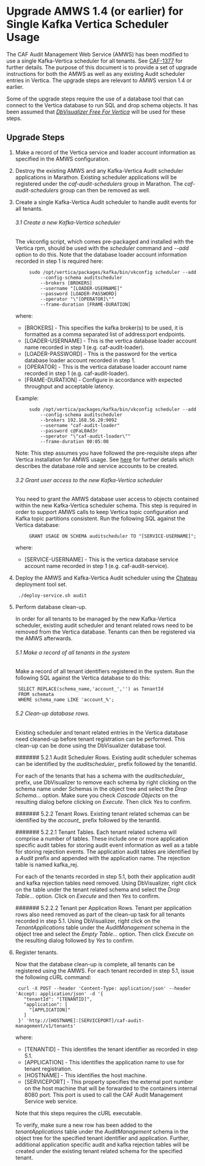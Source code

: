 # Upgrade AMWS 1.4 (or earlier) for Single Kafka Vertica Scheduler Usage

The CAF Audit Management Web Service (AMWS) has been modified to use a single Kafka-Vertica scheduler for all tenants. See [CAF-1377](https://jira.autonomy.com/browse/CAF-1377) for further details. The purpose of this document is to provide a set of upgrade instructions for both the AMWS as well as any existing Audit scheduler entries in Vertica. The upgrade steps are relevant to AMWS version 1.4 or earlier.

Some of the upgrade steps require the use of a database tool that can connect to the Vertica database to run SQL and drop schema objects. It has been assumed that *[DbVisualizer Free For Vertica](https://saas.hpe.com/marketplace/big-data/dbvisualizer-free-vertica)* will be used for these steps. 

## Upgrade Steps

1. Make a record of the Vertica service and loader account information as specified in the AMWS configuration.

2. Destroy the existing AMWS and any Kafka-Vertica Audit scheduler applications in Marathon. Existing scheduler applications will be registered under the *caf-audit-schedulers* group in Marathon. The *caf-audit-schedulers* group can then be removed as well.

3. Create a single Kafka-Vertica Audit scheduler to handle audit events for all tenants. 

	###### 3.1 Create a new Kafka-Vertica scheduler
	The vkconfig script, which comes pre-packaged and installed with the Vertica rpm, should be used with the *scheduler* command and *--add* option to do this. Note that the database loader account information recorded in step 1 is required here:

			sudo /opt/vertica/packages/kafka/bin/vkconfig scheduler --add 
				--config-schema auditscheduler 
				--brokers [BROKERS] 
				--username "[LOADER-USERNAME]" 
				--password [LOADER-PASSWORD] 
				--operator "\"[OPERATOR]\""
				--frame-duration [FRAME-DURATION]
	
	where:
	
	* [BROKERS] - This specifies the kafka broker(s) to be used, it is formatted as a comma separated list of address:port endpoints.
	* [LOADER-USERNAME] - This is the vertica database loader account name recorded in step 1 (e.g. caf-audit-loader).
	* [LOADER-PASSWORD] - This is the password for the vertica database loader account recorded in step 1.
	* [OPERATOR] - This is the vertica database loader account name recorded in step 1 (e.g. caf-audit-loader).
	* [FRAME-DURATION] - Configure in accordance with expected throughput and acceptable latency.
	
	Example:
	
			sudo /opt/vertica/packages/kafka/bin/vkconfig scheduler --add 
				--config-schema auditscheduler 
				--brokers 192.168.56.20:9092 
				--username "caf-audit-loader" 
				--password c@FaL0Ad3r 
				--operator "\"caf-audit-loader\""
				--frame-duration 00:05:00

	Note: This step assumes you have followed the pre-requisite steps after Vertica installation for AMWS usage. See [here](https://github.hpe.com/caf/chateau/blob/develop/services/audit-management/README.md) for further details which describes the database role and service accounts to be created.

	###### 3.2 Grant user access to the new Kafka-Vertica scheduler
	You need to grant the AMWS database user access to objects contained within the new Kafka-Vertica scheduler schema. This step is required in order to support AMWS calls to keep Vertica topic configuration and Kafka topic partitions consistent. Run the following SQL against the Vertica database:
	
			GRANT USAGE ON SCHEMA auditscheduler TO "[SERVICE-USERNAME]";

	where:

	* [SERVICE-USERNAME] - This is the vertica database service account name recorded in step 1 (e.g. caf-audit-service).
	
4. Deploy the AMWS and Kafka-Vertica Audit scheduler using the [Chateau](https://github.hpe.com/caf/chateau/blob/develop/deployment.md) deployment tool set.

		./deploy-service.sh audit

5. Perform database clean-up.
 
	In order for all tenants to be managed by the new Kafka-Vertica scheduler, existing audit scheduler and tenant related rows need to be removed from the Vertica database. Tenants can then be registered via the AMWS afterwards.

	###### 5.1 Make a record of all tenants in the system
	Make a record of all tenant identifiers registered in the system. Run the following SQL against the Vertica database to do this:

		SELECT REPLACE(schema_name,'account_','') as TenantId 
		FROM schemata 
		WHERE schema_name LIKE 'account_%';

	###### 5.2 Clean-up database rows.
	Existing scheduler and tenant related entries in the Vertica database need cleaned-up before tenant registration can be performed. This clean-up can be done using the DbVisualizer database tool.

	####### 5.2.1 Audit Scheduler Rows.
	Existing audit scheduler schemas can be identified by the *auditscheduler_* prefix followed by the tenantId. 

	For each of the tenants that has a schema with the *auditscheduler_* prefix, use DbVisualizer to remove each schema by right clicking on the schema name under Schemas in the object tree and select the *Drop Schema...* option. Make sure you check *Cascade Objects* on the resulting dialog before clicking on *Execute*. Then click *Yes* to confirm.

	####### 5.2.2 Tenant Rows.
	Existing tenant related schemas can be identified by the *account_* prefix followed by the tenantId. 

	####### 5.2.2.1 Tenant Tables.
	Each tenant related schema will comprise a number of tables. These include one or more application specific audit tables for storing audit event information as well as a table for storing rejection events. The application audit tables are identified by a *Audit* prefix and appended with the application name. The rejection table is named kafka_rej.

	For each of the tenants recorded in step 5.1, both their application audit and kafka rejection tables need removed. Using DbVisualizer, right click on the table under the tenant related schema and select the *Drop Table...* option. Click on *Execute* and then *Yes* to confirm.

	####### 5.2.2.2 Tenant per Application Rows.
	Tenant per application rows also need removed as part of the clean-up task for all tenants recorded in step 5.1. Using DbVisualizer, right click on the *TenantApplications* table under the *AuditManagement* schema in the object tree and select the *Empty Table...* option. Then click *Execute* on the resulting dialog followed by *Yes* to confirm.
	
6. Register tenants.

	Now that the database clean-up is complete, all tenants can be registered using the AMWS. For each tenant recorded in step 5.1, issue the following cURL command:

		curl -X POST --header 'Content-Type: application/json' --header 'Accept: application/json' -d '{
		  "tenantId": "[TENANTID]",
		  "application": [
		    "[APPLICATION]"
		  ]
		}' 'http://[HOSTNAME]:[SERVICEPORT]/caf-audit-management/v1/tenants'

	where:

	* [TENANTID] - This identifies the tenant identifier as recorded in step 5.1.
	* [APPLICATION] - This identifies the application name to use for tenant registration.
	* [HOSTNAME] - This identifies the host machine.
	* [SERVICEPORT] - This property specifies the external port number on the host machine that will be forwarded to the containers internal 8080 port. This port is used to call the CAF Audit Management Service web service.

	Note that this steps requires the cURL executable.

	To verify, make sure a new row has been added to the *tenantApplications* table under the *AuditManagement* schema in the object tree for the specified tenant identifier and application. Further,  additional application specific audit and kafka rejection tables will be created under the existing tenant related schema for the specified tenant.

